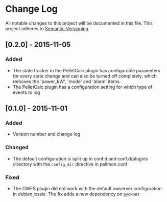 # Change Log
All notable changes to this project will be documented in this file.
This project adheres to [Semantic Versioning](http://semver.org/).

## [0.2.0] - 2015-11-05
### Added
- The state tracker in the PelletCalc plugin has configurable parameters for every state change and can also be turned off completely, which removes the 'power_kW', 'mode' and 'alarm' items.
- The PelletCalc plugin has a configuration setting for which type of events to log

## [0.1.0] - 2015-11-01
### Added
- Version number and change log

### Changed
- The default configuration is split up in conf.d and conf.d/plugins directory with the `config_dir` directive in pellmon.conf

### Fixed
- The OWFS plugin did not work with the default owserver configuration in debian jessie.
The fix adds a new dependency on `pyownet`

